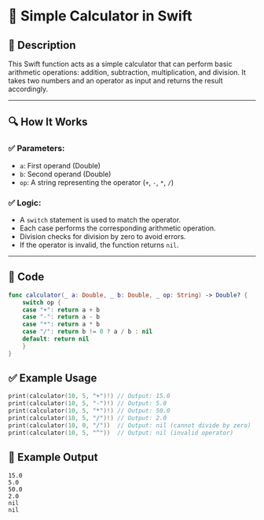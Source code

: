 # 📌 Simple Calculator in Swift

## 🚀 Description
This Swift function acts as a simple calculator that can perform basic arithmetic operations: addition, subtraction, multiplication, and division. It takes two numbers and an operator as input and returns the result accordingly.

---

## 🔍 How It Works

### ✅ Parameters:
- `a`: First operand (Double)
- `b`: Second operand (Double)
- `op`: A string representing the operator (`+`, `-`, `*`, `/`)

### ✅ Logic:
- A `switch` statement is used to match the operator.
- Each case performs the corresponding arithmetic operation.
- Division checks for division by zero to avoid errors.
- If the operator is invalid, the function returns `nil`.

---

## 📂 Code

```swift
func calculator(_ a: Double, _ b: Double, _ op: String) -> Double? {
    switch op {
    case "+": return a + b
    case "-": return a - b
    case "*": return a * b
    case "/": return b != 0 ? a / b : nil
    default: return nil
    }
}
```
## ✅ Example Usage
```swift
print(calculator(10, 5, "+")!) // Output: 15.0
print(calculator(10, 5, "-")!) // Output: 5.0
print(calculator(10, 5, "*")!) // Output: 50.0
print(calculator(10, 5, "/")!) // Output: 2.0
print(calculator(10, 0, "/"))  // Output: nil (cannot divide by zero)
print(calculator(10, 5, "^"))  // Output: nil (invalid operator)
```
## 🎯 Example Output
```
15.0
5.0
50.0
2.0
nil
nil
```
